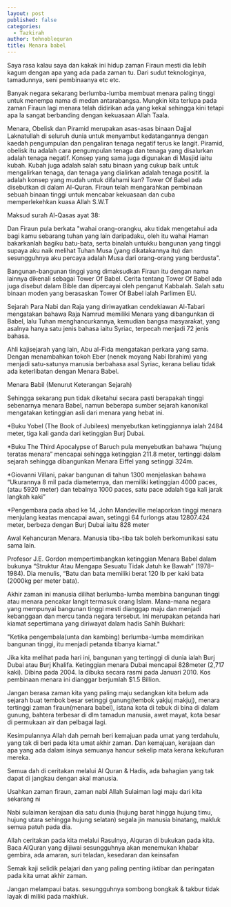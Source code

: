 ```yaml
---
layout: post
published: false
categories:
  - Tazkirah
author: tehnoblequran
title: Menara babel
---
```

Saya rasa kalau saya dan kakak ini hidup zaman Firaun mesti dia lebih kagum dengan apa yang ada pada zaman tu. Dari sudut teknologinya, tamadunnya, seni pembinaanya etc etc.

Banyak negara sekarang berlumba-lumba membuat menara paling tinggi untuk menempa nama di medan antarabangsa. Mungkin kita terlupa pada zaman Firaun lagi menara telah didirikan ada yang kekal sehingga kini tetapi apa la sangat berbanding dengan kekuasaan Allah Taala.

Menara, Obelisk dan Piramid merupakan asas-asas binaan Dajjal Laknatullah di seluruh dunia untuk menyambut kedatangannya dengan kaedah pengumpulan dan pengaliran tenaga negatif terus ke langit. Piramid, obelisk itu adalah cara pengumpulan tenaga dan tenaga yang disalurkan adalah tenaga negatif. Konsep yang sama juga digunakan di Masjid iaitu kubah. Kubah juga adalah salah satu binaan yang cukup baik untuk mengalirkan tenaga, dan tenaga yang dialirkan adalah tenaga positif. Ia adalah konsep yang mudah untuk difahami kan? Tower Of Babel ada disebutkan di dalam Al-Quran. Firaun telah mengarahkan pembinaan sebuah binaan tinggi untuk mencabar kekuasaan dan cuba memperlekehkan kuasa Allah S.W.T

Maksud surah Al-Qasas ayat 38:

Dan Firaun pula berkata "wahai orang-orangku, aku tidak mengetahui ada bagi kamu sebarang tuhan yang lain daripadaku, oleh itu wahai Haman bakarkanlah bagiku batu-bata, serta binalah untukku bangunan yang tinggi supaya aku naik melihat Tuhan Musa (yang dikatakannya itu) dan sesungguhnya aku percaya adalah Musa dari orang-orang yang berdusta".

Bangunan-bangunan tinggi yang dimaksudkan Firaun itu dengan nama lainnya dikenali sebagai Tower Of Babel. Cerita tentang Tower Of Babel ada juga disebut dalam Bible dan dipercayai oleh penganut Kabbalah. Salah satu binaan moden yang berasaskan Tower Of Babel ialah Parlimen EU.

Sejarah Para Nabi dan Raja yang diriwayatkan cendekiawan Al-Tabari mengatakan bahawa Raja Namrud memiliki Menara yang dibangunkan di Babel, lalu Tuhan menghancurkannya, kemudian bangsa masyarakat, yang asalnya hanya satu jenis bahasa iaitu Syriac, terpecah menjadi 72 jenis bahasa.

Ahli kajisejarah yang lain, Abu al-Fida mengatakan perkara yang sama. Dengan menambahkan tokoh Eber (nenek moyang Nabi Ibrahim) yang menjadi satu-satunya manusia berbahasa asal Syriac, kerana beliau tidak ada keterlibatan dengan Menara Babel.

Menara Babil (Menurut Keterangan Sejarah)

Sehingga sekarang pun tidak diketahui secara pasti berapakah tinggi sebenarnya menara Babel, namun beberapa sumber sejarah kanonikal mengatakan ketinggian asli dari menara yang hebat ini.

*Buku Yobel (The Book of Jubilees) menyebutkan ketinggiannya ialah 2484 meter, tiga kali ganda dari ketinggian Burj Dubai.

*Buku The Third Apocalypse of Baruch pula menyebutkan bahawa “hujung teratas menara” mencapai sehingga ketinggian 211.8 meter, tertinggi dalam sejarah sehingga dibangunkan Menara Eiffel yang setinggi 324m.

*Giovanni Villani, pakar bangunan di tahun 1300 menjelaskan bahawa “Ukurannya 8 mil pada diameternya, dan memiliki ketinggian 4000 paces, (atau 5920 meter) dan tebalnya 1000 paces, satu pace adalah tiga kali jarak langkah kaki”

*Pengembara pada abad ke 14, John Mandeville melaporkan tinggi menara menjulang keatas mencapai awan, setinggi 64 furlongs atau 12807.424 meter, berbeza dengan Burj Dubai iaitu 828 meter

Awal Kehancuran Menara. Manusia tiba-tiba tak boleh berkomunikasi satu sama lain.

Profesor J.E. Gordon mempertimbangkan ketinggian Menara Babel dalam bukunya “Struktur Atau Mengapa Sesuatu Tidak Jatuh ke Bawah” (1978–1984). Dia menulis, “Batu dan bata memiliki berat 120 lb per kaki bata (2000kg per meter bata).

Akhir zaman ini manusia dilihat berlumba-lumba membina bangunan tinggi atau menara pencakar langit termasuk orang Islam. Mana-mana negara yang mempunyai bangunan tinggi mesti dianggap maju dan menjadi kebanggaan dan mercu tanda negara tersebut. Ini merupakan petanda hari kiamat sepertimana yang diriwayat dalam hadis Sahih Bukhari:

"Ketika pengembala(unta dan kambing) berlumba-lumba memdirikan bangunan tinggi, itu menjadi petanda tibanya kiamat."

Jika kita melihat pada hari ini, bangunan yang tertinggi di dunia ialah Burj Dubai atau Burj Khalifa. Ketinggian menara Dubai mencapai 828meter (2,717 kaki). Dibina pada 2004. Ia dibuka secara rasmi pada Januari 2010. Kos pembinaan menara ini dianggar berjumlah $1.5 Billion.

Jangan berasa zaman kita yang paling maju sedangkan kita belum ada sejarah buat tembok besar setinggi gunung(tembok yakjuj makjuj), menara tertinggi zaman firaun(menara babel), istana kota di tebuk di bina di dalam gunung, bahtera terbesar di dlm tamadun manusia, awet mayat, kota besar di permukaan air dan pelbagai lagi.

Kesimpulannya Allah dah pernah beri kemajuan pada umat yang terdahulu, yang tak di beri pada kita umat akhir zaman. Dan kemajuan, kerajaan dan apa yang ada dalam isinya semuanya hancur sekelip mata kerana kekufuran mereka.

Semua dah di ceritakan melalui Al Quran & Hadis, ada bahagian yang tak dapat di jangkau dengan akal manusia.

Usahkan zaman firaun, zaman nabi Allah Sulaiman lagi maju dari kita sekarang ni

Nabi sulaiman kerajaan dia satu dunia (hujung barat hingga hujung timu, hujung utara sehingga hujung selatan) segala jin manusia binatang, makluk semua patuh pada dia. 

Allah ceritakan pada kita melalui Rasulnya, Alquran di bukukan pada kita. Baca AlQuran yang dijiwai sesungguhnya akan menemukan khabar gembira, ada amaran, suri teladan, kesedaran dan keinsafan

Semak kaji selidik pelajari dan yang paling penting iktibar dan peringatan pada kita umat akhir zaman.

Jangan melampaui batas. sesungguhnya sombong bongkak & takbur tidak layak di miliki pada makhluk.
